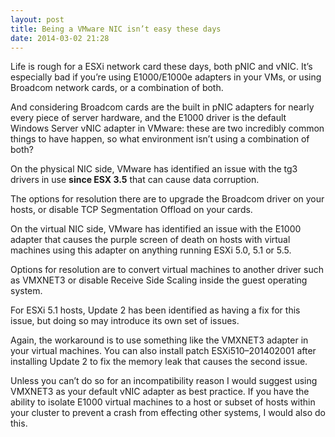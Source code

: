 ```yaml
---
layout: post
title: Being a VMware NIC isn’t easy these days
date: 2014-03-02 21:28
---
```



Life is rough for a ESXi network card these days, both pNIC and vNIC. It’s especially bad if you’re using E1000/E1000e adapters in your VMs, or using Broadcom network cards, or a combination of both.

And considering Broadcom cards are the built in pNIC adapters for nearly every piece of server hardware, and the E1000 driver is the default Windows Server vNIC adapter in VMware: these are two incredibly common things to have happen, so what environment isn’t using a combination of both?

On the physical NIC side, VMware has identified an issue with the tg3 drivers in use **since ESX 3.5** that can cause data corruption.

The options for resolution there are to upgrade the Broadcom driver on your hosts, or disable TCP Segmentation Offload on your cards.

On the virtual NIC side, VMware has identified an issue with the E1000 adapter that causes the purple screen of death on hosts with virtual machines using this adapter on anything running ESXi 5.0, 5.1 or 5.5.

Options for resolution are to convert virtual machines to another driver such as VMXNET3 or disable Receive Side Scaling inside the guest operating system.

For ESXi 5.1 hosts, Update 2 has been identified as having a fix for this issue, but doing so may introduce its own set of issues.

Again, the workaround is to use something like the VMXNET3 adapter in your virtual machines. You can also install patch ESXi510–201402001 after installing Update 2 to fix the memory leak that causes the second issue.

Unless you can’t do so for an incompatibility reason I would suggest using VMXNET3 as your default vNIC adapter as best practice. If you have the ability to isolate E1000 virtual machines to a host or subset of hosts within your cluster to prevent a crash from effecting other systems, I would also do this.
